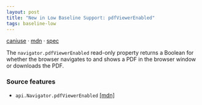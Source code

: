 ```yaml
---
layout: post
title: "New in Low Baseline Support: pdfViewerEnabled"
tags: baseline-low
---
```


[caniuse](https://caniuse.com/?search=pdf-viewer) · [mdn](https://developer.mozilla.org/en-US/search?q=pdfViewerEnabled) · [spec](https://html.spec.whatwg.org/multipage/system-state.html#pdf-viewing-support)

The `navigator.pdfViewerEnabled` read-only property returns a Boolean for whether the browser navigates to and shows a PDF in the browser window or downloads the PDF.

### Source features

- ``api.Navigator.pdfViewerEnabled`` [[mdn]](https://developer.mozilla.org/en-US/search?q=api.Navigator.pdfViewerEnabled)
